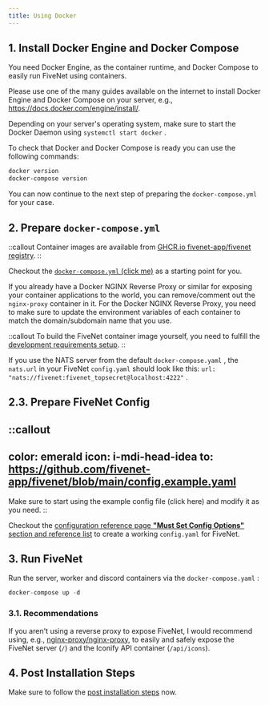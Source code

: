 ```yaml
---
title: Using Docker
---
```


## 1. Install Docker Engine and Docker Compose

You need Docker Engine, as the container runtime, and Docker Compose to easily run FiveNet using containers.

Please use one of the many guides available on the internet to install Docker Engine and Docker Compose on your server, e.g., <https://docs.docker.com/engine/install/>.

Depending on your server's operating system, make sure to start the Docker Daemon using `systemctl start docker` .

To check that Docker and Docker Compose is ready you can use the following commands:

```bash
docker version
docker-compose version
```

You can now continue to the next step of preparing the `docker-compose.yml` for your case.

## 2. Prepare `docker-compose.yml`

::callout
Container images are available from [GHCR.io fivenet-app/fivenet registry](https://github.com/fivenet-app/fivenet/pkgs/container/fivenet).
::

Checkout the [`docker-compose.yml` (click me)](https://github.com/fivenet-app/fivenet/blob/main/docker-compose.yaml) as a starting point for you.

If you already have a Docker NGINX Reverse Proxy or similar for exposing your container applications to the world, you can remove/comment out the `nginx-proxy` container in it.
For the Docker NGINX Reverse Proxy, you need to make sure to update the environment variables of each container to match the domain/subdomain name that you use.

::callout
To build the FiveNet container image yourself, you need to fulfill the [development requirements setup](/getting-started/requirements/requirements#development).
::

If you use the NATS server from the default `docker-compose.yaml` , the `nats.url` in your FiveNet `config.yaml` should look like this: `url: "nats://fivenet:fivenet_topsecret@localhost:4222"` .

## 2.3. Prepare FiveNet Config

::callout
---
color: emerald
icon: i-mdi-head-idea
to: https://github.com/fivenet-app/fivenet/blob/main/config.example.yaml
---
Make sure to start using the example config file (click here) and modify it as you need.
::

Checkout the [configuration reference page **"Must Set Config Options"** section and reference list](../3.configuration/1.config-reference.md#must-set-config-options) to create a working `config.yaml` for FiveNet.

## 3. Run FiveNet

Run the server, worker and discord containers via the `docker-compose.yaml` :

```js
docker-compose up -d
```

### 3.1. Recommendations

If you aren't using a reverse proxy to expose FiveNet, I would recommend using, e.g., [nginx-proxy/nginx-proxy](https://github.com/nginx-proxy/nginx-proxy), to easily and safely expose the FiveNet server (`/`) and the Iconify API container (`/api/icons`).

## 4. Post Installation Steps

Make sure to follow the [post installation steps](6.post-install-steps.md) now.
